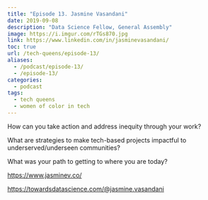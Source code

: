 ```yaml
---
title: "Episode 13. Jasmine Vasandani"
date: 2019-09-08
description: "Data Science Fellow, General Assembly"
image: https://i.imgur.com/rTGs870.jpg
link: https://www.linkedin.com/in/jasminevasandani/
toc: true
url: /tech-queens/episode-13/
aliases:
  - /podcast/episode-13/
  - /episode-13/
categories:
  - podcast
tags:
  - tech queens
  - women of color in tech
---
```


How can you take action and address inequity through your work?

What are strategies to make tech-based projects impactful to underserved/underseen communities?

What was your path to getting to where you are today?

https://www.jasminev.co/

https://towardsdatascience.com/@jasmine.vasandani

